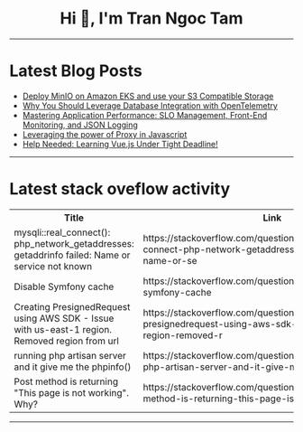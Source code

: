 <h1 align="center">Hi 👋, I'm Tran Ngoc Tam</h1>

---

# Latest Blog Posts 
<!-- BLOG-POST-LIST:START -->
- [Deploy MinIO on Amazon EKS and use your S3 Compatible Storage](https://dev.to/devarshishimpi/deploy-minio-on-amazon-eks-and-use-your-s3-compatible-storage-ld2)
- [Why You Should Leverage Database Integration with OpenTelemetry](https://dev.to/metis/why-you-should-leverage-database-integration-with-opentelemetry-4dme)
- [Mastering Application Performance: SLO Management, Front-End Monitoring, and JSON Logging](https://dev.to/stackify/mastering-application-performance-slo-management-front-end-monitoring-and-json-logging-4m3)
- [Leveraging the power of Proxy in Javascript](https://dev.to/son_vuhoai_79baf4e733053/leveraging-the-power-of-proxy-in-javascript-lem)
- [Help Needed: Learning Vue.js Under Tight Deadline!](https://dev.to/hariharanrd/eager-to-learn-vuejs-fast-need-guidance-2da)
<!-- BLOG-POST-LIST:END -->

---

# Latest stack oveflow activity
<table>
  <tr><th>Title</th><th>Link</th></tr>
  <!-- STACKOVERFLOW:START --><tr><td>mysqli::real_connect&lpar;&rpar;: php_network_getaddresses: getaddrinfo failed: Name or service not known</td><td>https://stackoverflow.com/questions/78521642/mysqlireal-connect-php-network-getaddresses-getaddrinfo-failed-name-or-se</td></tr><tr><td>Disable Symfony cache</td><td>https://stackoverflow.com/questions/78521586/disable-symfony-cache</td></tr><tr><td>Creating PresignedRequest using AWS SDK - Issue with us-east-1 region. Removed region from url</td><td>https://stackoverflow.com/questions/78521493/creating-presignedrequest-using-aws-sdk-issue-with-us-east-1-region-removed-r</td></tr><tr><td>running php artisan server and it give me the phpinfo&lpar;&rpar;</td><td>https://stackoverflow.com/questions/78521484/running-php-artisan-server-and-it-give-me-the-phpinfo</td></tr><tr><td>Post method is returning &quot;This page is not working&quot;. Why?</td><td>https://stackoverflow.com/questions/78521425/post-method-is-returning-this-page-is-not-working-why</td></tr><!-- STACKOVERFLOW:END -->
</table>

---


